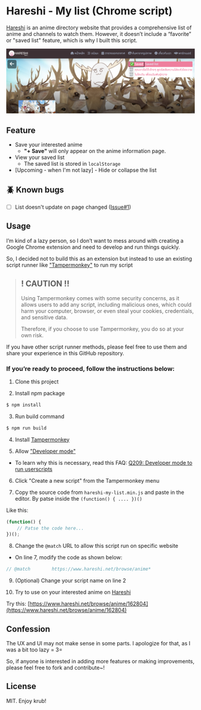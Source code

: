 # Hareshi - My list (Chrome script)

[Hareshi](https://www.hareshi.net/) is an anime directory website that provides a comprehensive list of anime and channels to watch them.
However, it doesn’t include a “favorite” or "saved list" feature, which is why I built this script.

![](/images/hero.png)

## Feature
- Save your interested anime
  - **"+ Save"** will only appear on the anime information page.
- View your saved list
  - The saved list is stored in `localStorage`
- [Upcoming - when I'm not lazy] - Hide or collapse the list

## 🪲 Known bugs
- [ ] List doesn't update on page changed ([Issue#1](https://github.com/antronic/hareshi-my-list/issues/1))

## Usage

I’m kind of a lazy person, so I don’t want to mess around with creating a Google Chrome extension and need to develop and run things quickly.

So, I decided not to build this as an extension but instead to use an existing script runner like ["Tampermonkey"](https://chromewebstore.google.com/detail/tampermonkey/dhdgffkkebhmkfjojejmpbldmpobfkfo) to run my script

> ## ! CAUTION !!
>
> Using Tampermonkey comes with some security concerns, as it allows users to add any script, including malicious ones, which could harm your computer, browser, or even steal your cookies, credentials, and sensitive data.
>
> Therefore, if you choose to use Tampermonkey, you do so at your own risk.

If you have other script runner methods, please feel free to use them and share your experience in this GitHub repository.

### If you’re ready to proceed, follow the instructions below:

1. Clone this project

2. Install npm package
```bash
$ npm install
```

3. Run build command
```bash
$ npm run build
```

4. Install [Tampermonkey](https://chromewebstore.google.com/detail/tampermonkey/dhdgffkkebhmkfjojejmpbldmpobfkfo)

5. Allow ["Developer mode"](chrome://extensions/)
- To learn why this is necessary, read this FAQ:
[Q209: Developer mode to run userscripts](https://www.tampermonkey.net/faq.php#Q209)

6. Click "Create a new script" from the Tampermonkey menu

7. Copy the source code from `hareshi-my-list.min.js` and paste in the editor.
By patse inside the `(function() { .... })()`

Like this:

```javascript
(function() {
    // Patse the code here...
})();
```

8. Change the `@match` URL to allow this script run on specific website

- On line 7, modify the code as shown below:
```javascript
// @match        https://www.hareshi.net/browse/anime*
```

9. (Optional) Change your script name on line 2

10. Try to use on your interested anime on [Hareshi](https://www.hareshi.net/browse/anime/)

Try this: [https://www.hareshi.net/browse/anime/162804](https://www.hareshi.net/browse/anime/162804)

## Confession
The UX and UI may not make sense in some parts. I apologize for that, as I was a bit too lazy = 3=

So, if anyone is interested in adding more features or making improvements, please feel free to fork and contribute~!

## License
MIT. Enjoy krub!